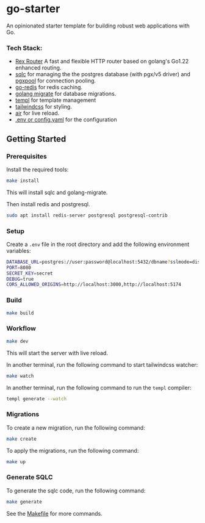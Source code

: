 # go-starter

An opinionated starter template for building robust web applications with Go.

### Tech Stack:

- [Rex Router](https://github.com/abiiranathan/rex) A fast and flexible HTTP router based on golang's Go1.22 enhanced routing.
- [sqlc](https://github.com/sqlc-dev/sqlc) for managing the the postgres database (with pgx/v5 driver) and [pgxpool](https://github.com/jackc/pgx/v5/pgxpool) for connection pooling.
- [go-redis](github.com/redis/go-redis/v9) for redis caching.
- [golang migrate](https://github.com/golang-migrate/migrate) for database migrations.
- [templ](https://github.com/a-h/templ) for template management
- [tailwindcss](https://tailwindcss.com/) for styling.
- [air](https://github.com/air-verse/air) for live reload.
- [.env or config.yaml](./config.yml) for the configuration

## Getting Started

### Prerequisites

Install the required tools:

```bash
make install
```

This will install sqlc and golang-migrate.

Then install redis and postgresql.

```bash
sudo apt install redis-server postgresql postgresql-contrib
```

### Setup

Create a `.env` file in the root directory and add the following environment variables:

```bash
DATABASE_URL=postgres://user:password@localhost:5432/dbname?sslmode=disable
PORT=8080
SECRET_KEY=secret
DEBUG=true
CORS_ALLOWED_ORIGINS=http://localhost:3000,http://localhost:5174
```

### Build

```bash
make build
```

### Workflow

```bash
make dev
```

This will start the server with live reload.

In another terminal, run the following command to start tailwindcss watcher:

```bash
make watch
```

In another terminal, run the following command to run the `templ` compiler:

```bash
templ generate --watch
```

### Migrations

To create a new migration, run the following command:

```bash
make create
```

To apply the migrations, run the following command:

```bash
make up
```

### Generate SQLC

To generate the sqlc code, run the following command:

```bash
make generate
```

See the [Makefile](./Makefile) for more commands.
